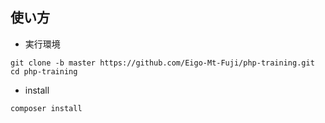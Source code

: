 ## 使い方

* 実行環境

```
git clone -b master https://github.com/Eigo-Mt-Fuji/php-training.git
cd php-training
```

* install

```
composer install
```
